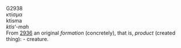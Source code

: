 <body>
  <p>G2938<br>  κτίσμα  <br> ktisma  <br><i>ktis‘-mah </i><br>From <a href="g2936.htm">2936</a>  an original <i>formation</i> (concretely), that is, <i>product</i> (created thing): - creature.<br></p>
 </body>